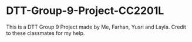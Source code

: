 # DTT-Group-9-Project-CC2201L
This is a DTT Group 9 Project made by Me, Farhan, Yusri and Layla. Credit to these classmates for my help.
